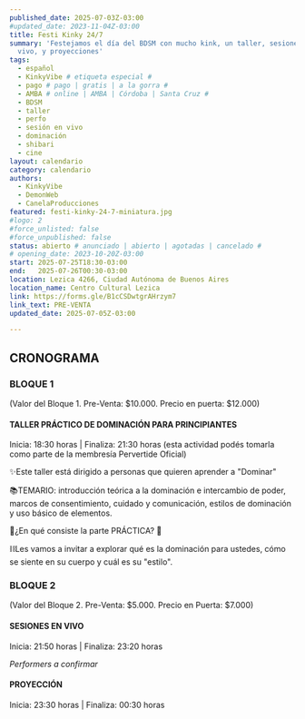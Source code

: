 ```yaml
---
published_date: 2025-07-03Z-03:00
#updated_date: 2023-11-04Z-03:00
title: Festi Kinky 24/7
summary: 'Festejamos el día del BDSM con mucho kink, un taller, sesiones en
  vivo, y proyecciones'
tags:
  - español
  - KinkyVibe # etiqueta especial #
  - pago # pago | gratis | a la gorra #
  - AMBA # online | AMBA | Córdoba | Santa Cruz #
  - BDSM
  - taller
  - perfo
  - sesión en vivo
  - dominación
  - shibari
  - cine
layout: calendario
category: calendario
authors:
  - KinkyVibe
  - DemonWeb
  - CanelaProducciones
featured: festi-kinky-24-7-miniatura.jpg
#logo: 2
#force_unlisted: false
#force_unpublished: false
status: abierto # anunciado | abierto | agotadas | cancelado #
# opening_date: 2023-10-20Z-03:00
start: 2025-07-25T18:30-03:00
end:   2025-07-26T00:30-03:00
location: Lezica 4266, Ciudad Autónoma de Buenos Aires
location_name: Centro Cultural Lezica
link: https://forms.gle/B1cCSDwtgrAHrzym7
link_text: PRE-VENTA
updated_date: 2025-07-05Z-03:00

---
```

## CRONOGRAMA
### BLOQUE 1
(Valor del Bloque 1. Pre-Venta: $10.000. Precio en puerta: $12.000)

#### TALLER PRÁCTICO DE DOMINACIÓN PARA PRINCIPIANTES

Inicia: 18:30 horas | Finaliza: 21:30 horas 
(esta actividad podés tomarla como parte de la membresía Pervertide Oficial)

✨Este taller está dirigido a personas que quieren aprender a "Dominar" 

📚TEMARIO: introducción teórica a la dominación e intercambio de poder, marcos de consentimiento, cuidado y comunicación, estilos de dominación y uso básico de elementos. 

🔧¿En qué consiste la parte PRÁCTICA? 🔧

⛓Les vamos a invitar a explorar qué es la dominación para ustedes, cómo se siente en su cuerpo y cuál es su "estilo".


### BLOQUE 2 
(Valor del Bloque 2. Pre-Venta: $5.000. Precio en Puerta: $7.000)

#### SESIONES EN VIVO
Inicia: 21:50 horas | Finaliza: 23:20 horas 

*Performers a confirmar*

#### PROYECCIÓN
Inicia: 23:30 horas | Finaliza: 00:30 horas 
